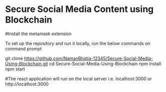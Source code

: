 # Secure Social Media Content using Blockchain 

#Install the metamask extension 

To set up the repository and run it locally, run the below commands on command prompt


git clone https://github.com/NamanBhatia-12345/Secure-Social-Media-Using-Blockchain.git
cd Secure-Social-Media-Using-Blockchain
npm install
npm start

#The react application will run on the local server i.e. localhost:3000 or http://localhost:3000


